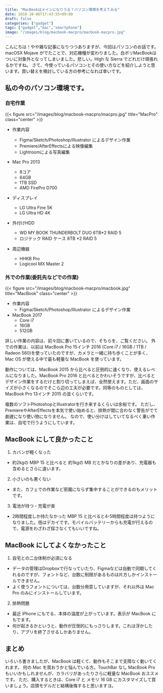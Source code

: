 ```yaml
---
title: "MacBookはメインになりうる？パソコン環境を考えてみる"
date: 2018-10-06T17:43:55+09:00
draft: false
categories: ["gadget"]
tags: ["gadget","mac","smartphone"]
image: "/images/blog/macbook-macpro/macbook-macpro.jpg"
---
```


こんにちは！やや雑な記事になりつつありますが、今回はパソコンのお話です。macOSX Mojave がでたことで、対応機種が変わりました。白ポリMacBookはついに対象外となってしまいました。悲しい。High な Sierra でどれだけ頑張れるかですね。
さて、今使っているパソコンとその使い方などを紹介しようと思います。買い替えを検討している方の参考になれば幸いです。

## 私の今のパソコン環境です。
### 自宅作業

{{< figure src="/images/blog/macbook-macpro/macpro.jpg" title="MacPro" class="center"  >}}

* 作業内容
  - Figma/Sketch/Photoshop/Illustrator によるデザイン作業
  - Premiere/AfterEffectsによる映像編集
  - Lightroomによる写真編集

* Mac Pro 2013
  - 8コア 
  - 64GB 
  - 1TB SSD
  - AMD FirePro D700
* ディスプレイ
  - LG Ultra Fine 5K
  - LG Ultra HD 4K
* 外付けHDD
  - WD MY BOOK THUNDERBOLT DUO 6TB*2 RAID 5
  - ロジテック RAID ケース 8TB *2 RAID 5
* 周辺機器
  - HHKB Pro
  - Logicool MX Master 2

### 外での作業(委託先などでの作業)

{{< figure src="/images/blog/macbook-macpro/macbook.jpg" title="MacBook" class="center"  >}}

* 作業内容
  - Figma/Sketch/Photoshop/Illustrator によるデザイン作業
* MacBook 2017
  - Core i7 
  - 16GB
  - 512GB

詳しい作業の内容は、前々回に書いているので、そちらを、ご覧ください。
外での作業は、以前は MacBook Pro 15インチ 2016 (Core i7 / 16GB / 1TB / Radeon 560)を使っていたのですが、カメラと一緒に持ち歩くことが多く、Mac OS が使える中で最も軽量な MacBook を使っています。

動作については、MacBook 2015 から比べると圧倒的に速くなり、使えるレベルになりました。MacBook Pro 2016 と比べるとかわいそうですが、比べるとデザイン作業をするだけと割り切ってしまえば、全然使えます。ただ、画面のサイズが小さくなるのでそこら辺の工夫が必要です。同等のものとしては、MacBook Pro 13インチ 2015 の並くらいです。

複数のソフトPhotoshopとIllustratorを行き来するくらいは余裕です。
ただし、PremiereやAfterEffectsを本気で使い始めると、排熱が間に合わなく警告がでて劇遅になり使い物になりません。
なので、使い分けはしていてなるべく重い作業は、自宅で行うようにしています。

## MacBook にして良かったこと
1. カバンが軽くなった
  - 約2kgの MBP 15 と比べると 約1kgの MB だとかなりの差があり、充電器も含めるとさらに違います。
2. 小さいのも悪くない
  - また、カフェでの作業など邪魔にならず集中することができるのもメリットです。
3. 電池が持つ・充電が楽
  - 2時間程度しか持たなかった MBP 15 と比べると4-5時間程度は持つようになりました。倍はデカイです。モバイルバッテリーからも充電が行えるので、電源をわざわざ探さなくてもいいですね。

## MacBook にしてよくなかったこと

1. 自宅との二台体制が必須になる
  - データの管理はDropboxで行なっていたり、Figmaなどは自動で同期してくれるのですが、フォントなど、台数に制限があるものは片方しかインストールできません。
  - よく使うフォントについては、台数分用意していますが、それ以外は Mac Pro のみにインストールしています。
2. 排熱問題
  - 最近 iPhone にもでる、本体の温度が上がっています。表示が MacBook にもでます。
  - 何が起きるかというと、動作が圧倒的にもっさりします。これは浮かしたり、アプリを終了させるしかありません。

## まとめ
いろいろ書きましたが、MacBook は軽くて、動作もそこまで支障なく動いてくれます。
何の Mac を買おうかと悩んでいる方。TouchBar なし MacBook Pro もいいかもしれませんが、カラバリがあったりさらに軽量な MacBook おススメです。
ただ、購入するときは、Core i7 と メモリ 16 GB にカスタマイズして買いましょう。店頭モデルだと結構後悔すると思いますヨ。
